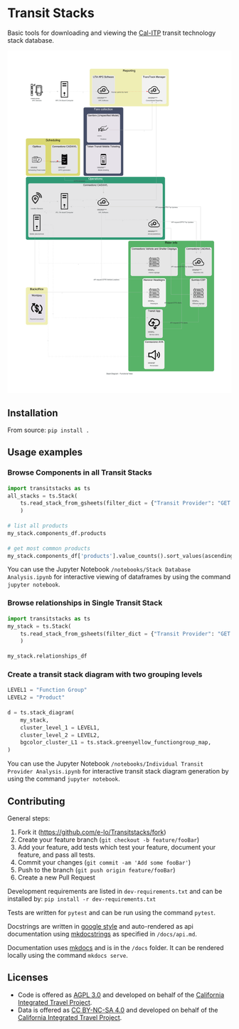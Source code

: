 # Transit Stacks

Basic tools for downloading and viewing the [Cal-ITP](http://calitp.org) transit technology stack database.

![Example stack diagram](/docs/stack_diagram_-_functional_view.png)

## Installation

From source:
`pip install .`

## Usage examples

### Browse Components in all Transit Stacks

```python
import transitstacks as ts
all_stacks = ts.Stack(
    ts.read_stack_from_gsheets(filter_dict = {"Transit Provider": "GET Bus"})
    )

# list all products
my_stack.components_df.products

# get most common products
my_stack.components_df['products'].value_counts().sort_values(as‌​cending=False)
```

You can use the Jupyter Notebook `/notebooks/Stack Database Analysis.ipynb` for interactive viewing of dataframes by using the
command `jupyter notebook`.

### Browse relationships in Single Transit Stack

```python
import transitstacks as ts
my_stack = ts.Stack(
    ts.read_stack_from_gsheets(filter_dict = {"Transit Provider": "GET Bus"})
    )

my_stack.relationships_df
```

### Create a transit stack diagram with two grouping levels

```python
LEVEL1 = "Function Group"
LEVEL2 = "Product"

d = ts.stack_diagram(
    my_stack,
    cluster_level_1 = LEVEL1,
    cluster_level_2 = LEVEL2,
    bgcolor_cluster_L1 = ts.stack.greenyellow_functiongroup_map,
)
```

You can use the Jupyter Notebook `/notebooks/Individual Transit Provider Analysis.ipynb` for interactive transit stack diagram
generation by using the command `jupyter notebook`.

## Contributing

General steps:

1. Fork it (<https://github.com/e-lo/Transitstacks/fork>)
2. Create your feature branch (`git checkout -b feature/fooBar`)
3. Add your feature, add tests which test your feature, document your feature, and pass all tests.
4. Commit your changes (`git commit -am 'Add some fooBar'`)
5. Push to the branch (`git push origin feature/fooBar`)
6. Create a new Pull Request

Development requirements are listed in `dev-requirements.txt` and can be installed by:
`pip install -r dev-requirements.txt`

Tests are written for `pytest` and can be run using the command `pytest`.

Docstrings are written in [google style](https://sphinxcontrib-napoleon.readthedocs.io/en/latest/example_google.html) and
auto-rendered as api documentation using [mkdocstrings](https://mkdocstrings.github.io/) as specified in `/docs/api.md`.

Documentation uses [mkdocs](https://www.mkdocs.org/) and is in the `/docs` folder.
It can be rendered locally using the command `mkdocs serve`.

## Licenses

* Code is offered as [AGPL 3.0](LICENSE) and developed on behalf of the [California Integrated Travel Project](http://calitp.org).
* Data is offered as [CC BY-NC-SA 4.0](https://creativecommons.org/licenses/by-nc-sa/4.0/) and developed on behalf of the
  [California Integrated Travel Project](http://calitp.org).
